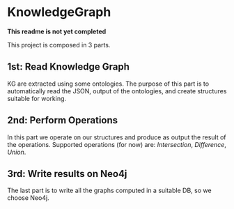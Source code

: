 # KnowledgeGraph
**This readme is not yet completed**

This project is composed in 3 parts.

## 1st: Read Knowledge Graph
KG are extracted using some ontologies. The purpose of this part is to automatically read the JSON, output of the ontologies, and create structures suitable for working.

## 2nd: Perform Operations
In this part we operate on our structures and produce as output the result of the operations. 
Supported operations (for now) are: *Intersection*, *Difference*, *Union*.

## 3rd: Write results on Neo4j
The last part is to write all the graphs computed in a suitable DB, so we choose Neo4j.   
